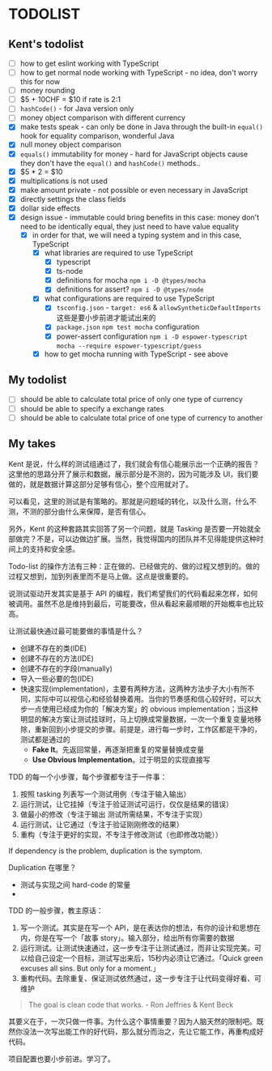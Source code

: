 # TODOLIST

## Kent's todolist 

* [ ] how to get eslint working with TypeScript  
* [ ] how to get normal node working with TypeScript - no idea, don't worry this for now  
* [ ] money rounding 
* [ ] $5 + 10CHF = $10 if rate is 2:1
* [ ] `hashCode()` - for Java version only
* [ ] money object comparison with different currency
* [x] make tests speak - can only be done in Java through the built-in `equal()` hook for equality comparison, wonderful Java  
* [x] null money object comparison
* [x] `equals()` immutability for money - hard for JavaScript objects cause they don't have the `equal()` and `hashCode()` methods..
* [x] $5 * 2 = $10
* [x] multiplications is not used 
* [x] make amount private - not possible or even necessary in JavaScript  
* [x] directly settings the class fields
* [x] dollar side effects
* [x] design issue - immutable could bring benefits in this case: money don't need to be identically equal, they just need to have value equality
  * [x] in order for that, we will need a typing system and in this case, TypeScript
    * [x] what libraries are required to use TypeScript
      * [x] typescript
      * [x] ts-node
      * [x] definitions for mocha `npm i -D @types/mocha`
      * [x] definitions for assert? `npm i -D @types/node` 
    * [x] what configurations are required to use TypeScript
      * [x] `tsconfig.json` - `target: es6` & `allowSyntheticDefaultImports` 这些是要小步前进才能试出来的
      * [x] `package.json` `npm test mocha` configuration
      * [x] power-assert configuration `npm i -D espower-typescript` `mocha --require espower-typescript/guess`    
    * [x] how to get mocha running with TypeScript - see above

## My todolist 

* [ ] should be able to calculate total price of only one type of currency
* [ ] should be able to specify a exchange rates 
* [ ] should be able to calculate total price of one type of currency to another 

## My takes 

Kent 是说，什么样的测试组通过了，我们就会有信心能展示出一个正确的报告？这里他的思路分开了展示和数据，展示部分是不测的，因为可能涉及 UI，我们要做的，就是数据计算这部分足够有信心，整个应用就对了。

可以看见，这里的测试是有策略的。那就是问题域的转化，以及什么测，什么不测，不测的部分由什么来保障，是否有信心。

另外，Kent 的这种套路其实回答了另一个问题，就是 Tasking 是否要一开始就全部做完？不是，可以边做边扩展。当然，我觉得国内的团队并不见得能提供这种时间上的支持和安全感。

Todo-list 的操作方法有三种：正在做的、已经做完的、做的过程又想到的。做的过程又想到，加到列表里而不是马上做。这点是很重要的。

说测试驱动开发其实是基于 API 的编程，我们希望我们的代码看起来怎样，如何被调用。虽然不总是维持到最后，可能要改，但从看起来最顺眼的开始概率也比较高。

让测试最快通过最可能要做的事情是什么？

* 创建不存在的类(IDE)
* 创建不存在的方法(IDE)
* 创建不存在的字段(manually)
* 导入一些必要的包(IDE)
* 快速实现(implementation)，主要有两种方法，这两种方法步子大小有所不同，实际中可以视信心和经验替换着用。当你的节奏感和信心较好时，可以大步一点使用已经成为你的「解决方案」的 obvious implementation；当这种明显的解决方案让测试挂球时，马上切换成常量数据，一次一个重复变量地移除，重新回到小步提交的步骤。前提是，进行每一步时，工作区都是干净的，测试都是通过的
  * **Fake It**。先返回常量，再逐渐把重复的常量替换成变量
  * **Use Obvious Implementation**。过于明显的实现直接写

TDD 的每一个小步骤，每个步骤都专注于一件事：

1. 按照 tasking 列表写一个测试用例（专注于输入输出）
2. 运行测试，让它挂掉（专注于验证测试可运行，仅仅是结果的错误）
3. 做最小的修改（专注于输出 测试所需结果，不专注于实现）
4. 运行测试，让它通过（专注于验证刚刚修改的结果）
5. 重构（专注于更好的实现，不专注于修改测试（也即修改功能））

If dependency is the problem, duplication is the symptom.

Duplication 在哪里？

* 测试与实现之间 hard-code 的常量
* 

TDD 的一般步骤，教主原话：

1. 写一个测试。其实是在写一个 API，是在表达你的想法，有你的设计和思想在内，你是在写一个「故事 story」。输入部分，给出所有你需要的数据
2. 运行测试。让测试快速通过，这一步专注于让测试通过，而非让实现完美。可以给自己设定一个目标，测试写出来后，15秒内必须让它通过。「Quick green excuses all sins. But only for a moment.」
3. 重构代码。去除重复、保证测试依然通过，这一步专注于让代码变得好看、可维护

> The goal is clean code that works. - Ron Jeffries & Kent Beck

其要义在于，一次只做一件事。为什么这个事情重要？因为人脑天然的限制吧。既然你没法一次写出能工作的好代码，那么就分而治之，先让它能工作，再重构成好代码。

项目配置也要小步前进。学习了。
 